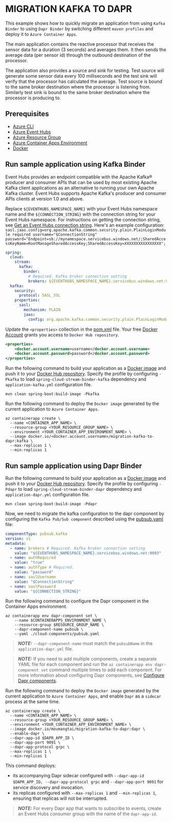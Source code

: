 # MIGRATION KAFKA TO DAPR

This example shows how to quickly migrate an application from using `Kafka Binder` to using `Dapr Binder` by switching different `maven profiles` and deploy it to `Azure Container Apps`.

The main application contains the reactive processor that receives the sensor data for a duration (3 seconds) and averages them. It then sends the average data (per sensor id) through the outbound destination of the processor.

The application also provides a source and sink for testing. Test source will generate some sensor data every 100 milliseconds and the test sink will verify that the processor has calculated the average. Test source is bound to the same broker destination where the processor is listening from. Similarly test sink is bound to the same broker destination where the processor is producing to.

## Prerequisites
- [Azure CLI](https://docs.microsoft.com/cli/azure/install-azure-cli)
- [Azure Event Hubs](https://docs.microsoft.com/azure/event-hubs/event-hubs-quickstart-cli)
- [Azure Resource Group](https://docs.microsoft.com/azure/azure-resource-manager/management/manage-resource-groups-cli)
- [Azure Container Apps Environment](https://docs.microsoft.com/azure/container-apps/get-started?tabs=bash#create-an-environment)
- [Docker](https://www.docker.com/get-started/)

## Run sample application using Kafka Binder
Event Hubs provides an endpoint compatible with the Apache Kafka® producer and consumer APIs that can be used by most existing Apache Kafka client applications as an alternative to running your own Apache Kafka cluster. Event Hubs supports Apache Kafka's producer and consumer APIs clients at version 1.0 and above.

Replace `${EVENTHUBS_NAMESPACE_NAME}` with your Event Hubs namespace name and the `${CONNECTION_STRING}` with the connection string for your Event Hubs namespace. For instructions on getting the connection string, see [Get an Event Hubs connection string](https://docs.microsoft.com/azure/event-hubs/event-hubs-get-connection-string). Here's an example configuration: `sasl.jaas.config=org.apache.kafka.common.security.plain.PlainLoginModule required username="$ConnectionString" password="Endpoint=sb://mynamespace.servicebus.windows.net/;SharedAccessKeyName=RootManageSharedAccessKey;SharedAccessKey=XXXXXXXXXXXXXXXX";`
```yaml
spring:
  cloud:
    stream:
      kafka:
        binder:
          # Required. Kafka broker connection setting
          brokers: ${EVENTHUBS_NAMESPACE_NAME}.servicebus.windows.net:9093
  kafka:
    security:
      protocol: SASL_SSL
    properties:
      sasl:
        mechanism: PLAIN
        jaas:
          config: org.apache.kafka.common.security.plain.PlainLoginModule required username="$ConnectionString" password="${CONNECTION_STRING}";
```

Update the `<properties>` collection in the [pom.xml](./pom.xml) file.
Your free [Docker Account](https://docs.docker.com/docker-id/) grants you access to `Docker Hub repository`.
```xml
<properties>
	<docker.account.username>username</docker.account.username>
	<docker.account.password>password</docker.account.password>
</properties>
```

Run the following command to build your application as a [Docker image](https://docs.docker.com/engine/reference/commandline/image/) and push it to your [Docker Hub repository](https://docs.docker.com/docker-hub/repos/).
Specify the profile by configuring `-Pkafka` to load `spring-cloud-stream-binder-kafka` dependency and `application-kafka.yml` configuration file.
```shell
mvn clean spring-boot:build-image -Pkafka
```

Run the following command to deploy the `Docker image` generated by the current application to `Azure Container Apps`.
```shell
az containerapp create \
  --name <CONTAINER_APP_NAME> \
  --resource-group <YOUR_RESOURCE_GROUP_NAME> \
  --environment <YOUR_CONTAINER_APP_ENVIRONMENT_NAME> \
  --image docker.io/<docker.account.username>/migration-kafka-to-dapr:kafka \
  --max-replicas 1 \
  --min-replicas 1
```

## Run sample application using Dapr Binder

Run the following command to build your application as a [Docker image](https://docs.docker.com/engine/reference/commandline/image/) and push it to your [Docker Hub repository](https://docs.docker.com/docker-hub/repos/).
Specify the profile by configuring `-Pdapr` to load `spring-cloud-stream-binder-dapr` dependency and `application-dapr.yml` configuration file.
```shell
mvn clean spring-boot:build-image -Pdapr
```

Now, we need to migrate the kafka configuration to the dapr component by configuring the `Kafka Pub/Sub component` described using the [pubsub.yaml](./cloud-components/pubsub.yaml) file:
```yaml
componentType: pubsub.kafka
version: v1
metadata:
  - name: brokers # Required. Kafka broker connection setting
    value: "${EVENTHUBS_NAMESPACE_NAME}.servicebus.windows.net:9093"
  - name: authRequired
    value: "true"
  - name: authType # Required.
    value: "password"
  - name: saslUsername
    value: "$ConnectionString"
  - name: saslPassword
    value: "${CONNECTION_STRING}"
```

Run the following command to configure the Dapr component in the Container Apps environment.
```shell
az containerapp env dapr-component set \                                                  
    --name $CONTAINERAPPS_ENVIRONMENT_NAME \
    --resource-group $RESOURCE_GROUP_NAME \
    --dapr-component-name pubsub \
    --yaml ./cloud-components/pubsub.yaml
```

> ***NOTE:***
> `--dapr-component-name` must match the `pubsubName` in the `application-dapr.yml` file.

> ***NOTE:***
> If you need to add multiple components, create a separate YAML file for each component and run the `az containerapp env dapr-component set` command multiple times to add each component. For more information about configuring Dapr components, see [Configure Dapr components](https://docs.microsoft.com/azure/container-apps/dapr-overview#configure-dapr-components).

Run the following command to deploy the `Docker image` generated by the current application to `Azure Container Apps`, and enable `Dapr` as a `sidecar` process at the same time.

```shell
az containerapp create \
  --name <CONTAINER_APP_NAME> \
  --resource-group <YOUR_RESOURCE_GROUP_NAME> \
  --environment <YOUR_CONTAINER_APP_ENVIRONMENT_NAME> \
  --image docker.io/moumangtai/migration-kafka-to-dapr:dapr \
  --enable-dapr \
  --dapr-app-id $DAPR_APP_ID \
  --dapr-app-port 9091 \
  --dapr-app-protocol grpc \
  --max-replicas 1 \
  --min-replicas 1
```
This command deploys:
- its accompanying Dapr sidecar configured with `--dapr-app-id $DAPR_APP_ID`、`--dapr-app-protocol grpc` and `--dapr-app-port 9091` for service discovery and invocation.
- its replicas configured with `--max-replicas 1` and `--min-replicas 1`, ensuring that replicas will not be interrupted.

> ***NOTE:***
> For every Dapr app that wants to subscribe to events, create an Event Hubs consumer group with the name of the `dapr-app-id`.
